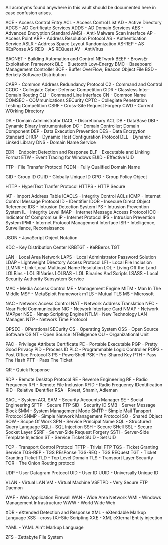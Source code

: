 All acronyms found anywhere in this vault should be documented here in case confusion arises. 

ACE - Access Control Entry
ACL - Access Control List
AD - Active Directory
ADCS - AD Certificate Services
ADDS - AD Domain Services
AES - Advanced Encryption Standard
AMSI - Anti-Malware Scan Interface
AP - Access Point
ARP - Address Resolution Protocol
AS - Authentication Service
ASLR - Address Space Layout Randomization
AS-REP - AS REsPonse
AS-REQ - AS REQuest
AV - AntiVirus

BACNET - Building Automation and Control NETwork
BEEF - BrowsEr Exploitation Framework
BLE - Bluetooth Low-Energy
BMC - Baseboard Management Controller
BOF - Buffer OverFlow; Beacon Object File
BSD - Berkely Software Distribution

CARP - Common Address Redundancy Protocol
C2 - Command and Control
CCDC - Collegiate Cyber Defense Competition
CIDR - Classless Inter-Domain Routing
CLI - Command Line Interface
CN - Common Name
COMSEC - COMmunications SECurity
CPTC - Collegiate Penetration Testing Competition
CSRF - Cross-Site Request Forgery
CWD - Current WOrking Directory

DA - Domain Administrator
DACL - Discretionary ACL
DB - DataBase
DBI - Dynamic Binary Instrumentation
DC - Domain Controller; Domain Component
DEP - Data Execution Prevention
DES - Data Encrpytion Standard
DHCP - Dynamic Host Configuration Protocol
DLL - Dynamic Linked Library
DNS - Domain Name Service

EDR - Endpoint Detection and Response
ELF - Executable and Linking Format
ETW - Event Tracing for Windows
EUID - Effective UID

FTP - File Transfer Protocol
FQDN - Fully Qualified Domain Name

GID - Group ID
GUID - Globally Unique ID
GPO - Group Policy Object

HTTP - HyperText Tranfer Protocol
HTTPS - HTTP Secure

IAT - Import Address Table
ICACLS - Integrity Control ACLs
ICMP - Internet Control Message Protocol
ID - IDentifier
IDOR - Insecure Direct Object Reference
IDS - Intrusion Detection System
IPS - Intrusion Prevention System
IL - Integrity Level
IMAP - Internet Message Access Protocol
IOC - Indicator Of Compromise
IP - Internet Protocol
IPS - Intrusion Prevention System
IPMI - Internet Protocol Management Interface
ISR - Intelligence, Surveillance, Reconaissance

JSON - JavaScript Object Notation

KDC - Key Distribution Center
KRBTGT - KeRBeros TGT

LAN - Local Area Network
LAPS - Local Administrator Password Solution
LDAP - Lightweight Directory Access Protocol
LFI - Local File Inclusion
LLMNR - Link-Local Multicast Name Resolution
LOL - Living Off the Land
LOLBins - LOL BINaries
LOLBAS - LOL Binaries And Scripts
LSASS - Local Security Authority Subsystem Service

MAC - Media Access Control
ME - Management Engine
MITM - Man In The Middle
MSF - MetaSploit Framework
mTLS - Mutual TLS
M$ - Microsoft

NAC - Network Access Control
NAT - Network Address Translation
NFC - Near Field Communication
NIC - Network Interface Card
NMAP - Network MAPper
NSE - Nmap Scripting Engine
NTLM - New Technology LAN Manager. 
NTP - Network Time Protocol


OPSEC - OPerational SECurity
OS - Operating System
OSS - Open Source Software
OSINT - Open Source INTelligence
OU - Organizational Unit

PAC - Privilege Attribute Certificate
PE - Portable Executable
PGP - Pretty Good Privacy
PID - Process ID
PLC - Programmable Logic Controller
POP3 - Post Office Protocol 3
PS - PowerShell
PSK - Pre-Shared Key
PTH - Pass The Hash
PTT - Pass The Ticket

QR - Quick Response

RDP - Remote Desktop Protocol
RE - Reverse Engineering
RF - Radio Frequency
RFI - Remote File Inclusion
RFID - Radio Frequency IDentification
RID - Relative IDentifier
RSA - Rivest, Shamir, Adleman

SACL - System ACL
SAM - Security Accounts Manager
SE - Social Engineering
SFTP - Secure FTP
SID - Security ID
SMB - Server Message Block
SMM - System Management Mode
SMTP - Simple Mail Tansport Protocol
SNMP - Simple Network Management Protocol
SO - Shared Object
SOW - Scope Of Work
SPN - Service Principal Name
SQL - Structured Query Language
SQLi - SQL Injection
SSH - Secure SHell
SSL - Secure Socket Layer
SSRF - Server-Side Request Forgery
SSTI - Server-Side Template Injection
ST - Service Ticket
SUID - Set UID

TCP - Transport Control Protocol
TFTP - Trivial FTP
TGS - Ticket Granting Service
TGS-REP - TGS REsPonse
TGS-REQ - TGS REQuest
TGT - Ticket Granting Ticket
TLD - Top Level Domain
TLS - Transport Layer Security
TOR - The Onion Routing protocol

UDP - User Datagram Protocol
UID - User ID
UUID - Universally Unique ID

VLAN - Virtual LAN
VM - Virtual Machine
VSFTPD - Very Secure FTP Daemon

WAF - Web Application Firewall
WAN - Wide Area Network
WMI - Windows Management Infrastructure
WWW - World Wide Web

XDR - eXtended Detection and Response
XML - eXtendable Markup Language
XSS - cross (X)-Site Scripting
XXE - XML eXternal Entity injection

YAML - YAML Ain't Markup Language

ZFS - Zettabyte File System
